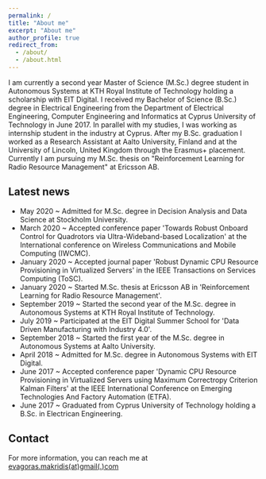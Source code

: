 ```yaml
---
permalink: /
title: "About me"
excerpt: "About me"
author_profile: true
redirect_from: 
  - /about/
  - /about.html
---
```


I am currently a second year Master of Science (M.Sc.) degree student in Autonomous Systems at KTH Royal Institute of Technology holding a scholarship with EIT Digital. I received my Bachelor of Science (B.Sc.) degree in Electrical Engineering from the Department of Electrical Engineering, Computer Engineering and Informatics at Cyprus University of Technology in June 2017. In parallel with my studies, I was working as internship student in the industry at Cyprus. After my B.Sc. graduation I worked as a Research Assistant at Aalto University, Finland and at the University of Lincoln, United Kingdom through the Erasmus+ placement. Currently I am pursuing my M.Sc. thesis on "Reinforcement Learning for Radio Resource Management" at Ericsson AB. 

Latest news
------
- May 2020 ~ Admitted for M.Sc. degree in Decision Analysis and Data Science at Stockholm University.
- March 2020 ~ Accepted conference paper 'Towards Robust Onboard Control for Quadrotors via Ultra-Wideband-based Localization' at the International conference on Wireless Communications and Mobile Computing (IWCMC).
- January 2020 ~ Accepted journal paper 'Robust Dynamic CPU Resource Provisioning in Virtualized Servers' in the IEEE Transactions on Services Computing (ToSC).
- January 2020 ~ Started M.Sc. thesis at Ericsson AB in 'Reinforcement Learning for Radio Resource Management'.
- September 2019 ~ Started the second year of the M.Sc. degree in Autonomous Systems at KTH Royal Institute of Technology.
- July 2019 ~ Participated at the EIT Digital Summer School for 'Data Driven Manufacturing with Industry 4.0'.
- September 2018 ~ Started the first year of the M.Sc. degree in Autonomous Systems at Aalto University.
- April 2018 ~ Admitted for M.Sc. degree in Autonomous Systems with EIT Digital.
- June 2017 ~ Accepted conference paper 'Dynamic CPU Resource Provisioning in Virtualized Servers using Maximum Correctropy Criterion Kalman Filters' at the IEEE International Conference on Emerging Technologies And Factory Automation (ETFA).
- June 2017 ~ Graduated from Cyprus University of Technology holding a B.Sc. in Electrican Engineering.

Contact
------
For more information, you can reach me at [evagoras.makridis(at)gmail(.)com](mailto:evagoras.makridis@gmail.com)
